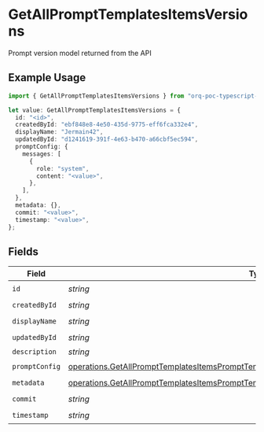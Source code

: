 # GetAllPromptTemplatesItemsVersions

Prompt version model returned from the API

## Example Usage

```typescript
import { GetAllPromptTemplatesItemsVersions } from "orq-poc-typescript-multi-env-version/models/operations";

let value: GetAllPromptTemplatesItemsVersions = {
  id: "<id>",
  createdById: "ebf848e8-4e50-435d-9775-eff6fca332e4",
  displayName: "Jermain42",
  updatedById: "d1241619-391f-4e63-b470-a66cbf5ec594",
  promptConfig: {
    messages: [
      {
        role: "system",
        content: "<value>",
      },
    ],
  },
  metadata: {},
  commit: "<value>",
  timestamp: "<value>",
};
```

## Fields

| Field                                                                                                                                                                                                    | Type                                                                                                                                                                                                     | Required                                                                                                                                                                                                 | Description                                                                                                                                                                                              |
| -------------------------------------------------------------------------------------------------------------------------------------------------------------------------------------------------------- | -------------------------------------------------------------------------------------------------------------------------------------------------------------------------------------------------------- | -------------------------------------------------------------------------------------------------------------------------------------------------------------------------------------------------------- | -------------------------------------------------------------------------------------------------------------------------------------------------------------------------------------------------------- |
| `id`                                                                                                                                                                                                     | *string*                                                                                                                                                                                                 | :heavy_check_mark:                                                                                                                                                                                       | N/A                                                                                                                                                                                                      |
| `createdById`                                                                                                                                                                                            | *string*                                                                                                                                                                                                 | :heavy_check_mark:                                                                                                                                                                                       | N/A                                                                                                                                                                                                      |
| `displayName`                                                                                                                                                                                            | *string*                                                                                                                                                                                                 | :heavy_check_mark:                                                                                                                                                                                       | N/A                                                                                                                                                                                                      |
| `updatedById`                                                                                                                                                                                            | *string*                                                                                                                                                                                                 | :heavy_check_mark:                                                                                                                                                                                       | N/A                                                                                                                                                                                                      |
| `description`                                                                                                                                                                                            | *string*                                                                                                                                                                                                 | :heavy_minus_sign:                                                                                                                                                                                       | N/A                                                                                                                                                                                                      |
| `promptConfig`                                                                                                                                                                                           | [operations.GetAllPromptTemplatesItemsPromptTemplatesResponse200ApplicationJSONPromptConfig](../../models/operations/getallprompttemplatesitemsprompttemplatesresponse200applicationjsonpromptconfig.md) | :heavy_check_mark:                                                                                                                                                                                       | N/A                                                                                                                                                                                                      |
| `metadata`                                                                                                                                                                                               | [operations.GetAllPromptTemplatesItemsPromptTemplatesResponse200ApplicationJSONMetadata](../../models/operations/getallprompttemplatesitemsprompttemplatesresponse200applicationjsonmetadata.md)         | :heavy_check_mark:                                                                                                                                                                                       | N/A                                                                                                                                                                                                      |
| `commit`                                                                                                                                                                                                 | *string*                                                                                                                                                                                                 | :heavy_check_mark:                                                                                                                                                                                       | N/A                                                                                                                                                                                                      |
| `timestamp`                                                                                                                                                                                              | *string*                                                                                                                                                                                                 | :heavy_check_mark:                                                                                                                                                                                       | N/A                                                                                                                                                                                                      |